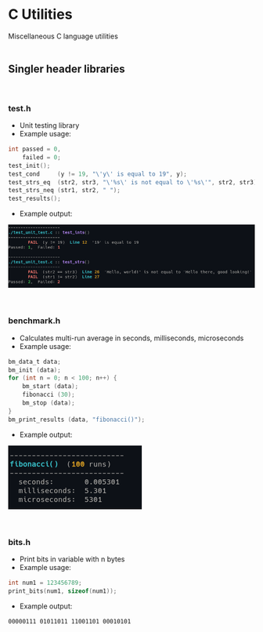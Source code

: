 
# C Utilities
Miscellaneous C language utilities
<br><br>

## Singler header libraries
<br>

### test.h
- Unit testing library
- Example usage:
```c
int passed = 0,
    failed = 0;
test_init();
test_cond     (y != 19, "\'y\' is equal to 19", y);
test_strs_eq  (str2, str3, "\'%s\' is not equal to \'%s\'", str2, str3);
test_strs_neq (str1, str2, " ");
test_results();
```
- Example output:
<p><img margin-left="auto" src="./images/test.png"></p>
<br>

### benchmark.h
- Calculates multi-run average in seconds, milliseconds, microseconds
- Example usage:
```c
bm_data_t data;
bm_init (data);
for (int n = 0; n < 100; n++) {
    bm_start (data);
    fibonacci (30);
    bm_stop (data);
}
bm_print_results (data, "fibonacci()");
```
- Example output:
<p><img margin-left="auto" src="./images/benchmark.png"></p>
<br>

### bits.h
- Print bits in variable with n bytes
- Example usage:
```c
int num1 = 123456789;
print_bits(num1, sizeof(num1));
```
- Example output:
```bash
00000111 01011011 11001101 00010101
```
<br>
